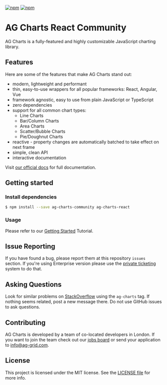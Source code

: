 [![npm](https://img.shields.io/npm/dm/ag-charts-react.svg)](https://www.npmjs.com/package/ag-charts-react)
[![npm](https://img.shields.io/npm/dt/ag-charts-react.svg)](https://www.npmjs.com/package/ag-charts-react)

# AG Charts React Community

AG Charts is a fully-featured and highly customizable JavaScript charting library.

## Features

Here are some of the features that make AG Charts stand out:

* modern, lightweight and performant
* thin, easy-to-use wrappers for all popular frameworks: React, Angular, Vue
* framework agnostic, easy to use from plain JavaScript or TypeScript
* zero dependencies
* support for all common chart types:
    * Line Charts
    * Bar/Column Charts
    * Area Charts
    * Scatter/Bubble Charts
    * Pie/Doughnut Charts
* reactive - property changes are automatically batched to take effect on next frame
* simple, clean API
* interactive documentation

Visit [our official docs](https://www.ag-grid.com/react-charts/overview/?utm_source=ag-charts-readme&utm_medium=repository&utm_campaign=github) for full documentation.

## Getting started

### Install dependencies

```sh
$ npm install --save ag-charts-community ag-charts-react
```

### Usage

Please refer to our [Getting Started](https://www.ag-grid.com/react-charts/getting-started/) Tutorial.

## Issue Reporting

If you have found a bug, please report them at this repository `issues` section. If you're using Enterprise version please use the [private ticketing](https://ag-grid.zendesk.com/) system to do that.

## Asking Questions

Look for similar problems on [StackOverflow](https://stackoverflow.com/questions/tagged/ag-charts) using the `ag-charts` tag. If nothing seems related, post a new message there. Do not use GitHub issues to ask questions.

## Contributing

AG Charts is developed by a team of co-located developers in London. If you want to join the team check out our [jobs board](https://www.ag-grid.com/ag-grid-jobs-board/?utm_source=ag-charts-readme&utm_medium=repository&utm_campaign=github) or send your application to info@ag-grid.com.

## License

This project is licensed under the MIT license. See the [LICENSE file](./LICENSE.txt) for more info.
